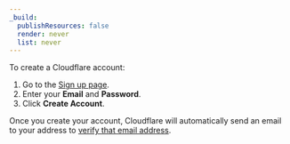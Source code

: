 ```yaml
---
_build:
  publishResources: false
  render: never
  list: never
---
```


To create a Cloudflare account:

1. Go to the [Sign up page](https://dash.cloudflare.com/sign-up).
2. Enter your **Email** and **Password**. 
3. Click **Create Account**.

Once you create your account, Cloudflare will automatically send an email to your address to [verify that email address](/fundamentals/setup/account/verify-email-address/).
